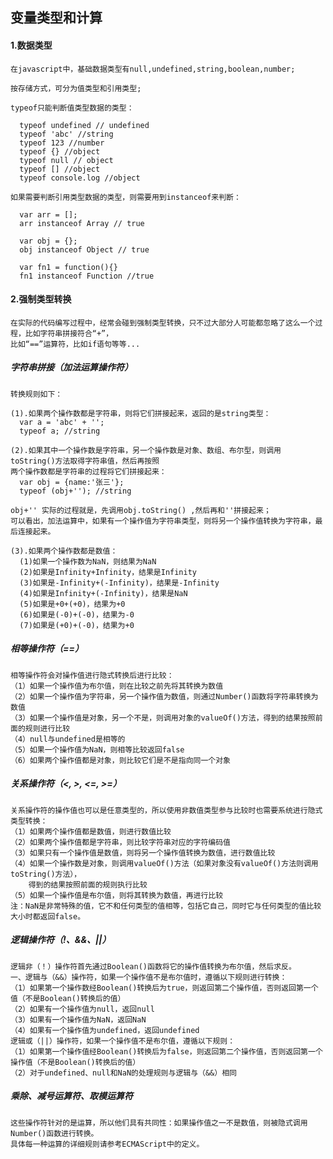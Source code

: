 ## 变量类型和计算

#### 1.数据类型

	在javascript中，基础数据类型有null,undefined,string,boolean,number;

	按存储方式，可分为值类型和引用类型;

	typeof只能判断值类型数据的类型：

	  typeof undefined // undefined
	  typeof 'abc' //string
	  typeof 123 //number
	  typeof {} //object
	  typeof null // object
	  typeof [] //object
	  typeof console.log //object

	如果需要判断引用类型数据的类型，则需要用到instanceof来判断：

	  var arr = [];
	  arr instanceof Array // true

	  var obj = {};
	  obj instanceof Object // true

	  var fn1 = function(){}
	  fn1 instanceof Function //true

#### 2.强制类型转换
	
	在实际的代码编写过程中，经常会碰到强制类型转换，只不过大部分人可能都忽略了这么一个过程，比如字符串拼接符合“+”，
	比如“==”运算符，比如if语句等等...

##### 字符串拼接（加法运算操作符）	

	转换规则如下：

	(1).如果两个操作数都是字符串，则将它们拼接起来，返回的是string类型：
	  var a = 'abc' + '';
	  typeof a; //string 

	(2).如果其中一个操作数是字符串，另一个操作数是对象、数组、布尔型，则调用toString()方法取得字符串值，然后再按照
	两个操作数都是字符串的过程将它们拼接起来：
	  var obj = {name:'张三'};
	  typeof (obj+''); //string  

	obj+'' 实际的过程就是，先调用obj.toString() ,然后再和''拼接起来；
	可以看出，加法运算中，如果有一个操作值为字符串类型，则将另一个操作值转换为字符串，最后连接起来。

	(3).如果两个操作数都是数值：
	  (1)如果一个操作数为NaN，则结果为NaN
	  (2)如果是Infinity+Infinity，结果是Infinity
	  (3)如果是-Infinity+(-Infinity)，结果是-Infinity
	  (4)如果是Infinity+(-Infinity)，结果是NaN
	  (5)如果是+0+(+0)，结果为+0
	  (6)如果是(-0)+(-0)，结果为-0
	  (7)如果是(+0)+(-0)，结果为+0

##### 相等操作符（==）

	相等操作符会对操作值进行隐式转换后进行比较：
	（1）如果一个操作值为布尔值，则在比较之前先将其转换为数值
	（2）如果一个操作值为字符串，另一个操作值为数值，则通过Number()函数将字符串转换为数值
	（3）如果一个操作值是对象，另一个不是，则调用对象的valueOf()方法，得到的结果按照前面的规则进行比较
	（4）null与undefined是相等的
	（5）如果一个操作值为NaN，则相等比较返回false
	（6）如果两个操作值都是对象，则比较它们是不是指向同一个对象

##### 关系操作符（<, >, <=, >=）
	关系操作符的操作值也可以是任意类型的，所以使用非数值类型参与比较时也需要系统进行隐式类型转换：
	（1）如果两个操作值都是数值，则进行数值比较
	（2）如果两个操作值都是字符串，则比较字符串对应的字符编码值
	（3）如果只有一个操作值是数值，则将另一个操作值转换为数值，进行数值比较
	（4）如果一个操作数是对象，则调用valueOf()方法（如果对象没有valueOf()方法则调用toString()方法），
	    得到的结果按照前面的规则执行比较
	（5）如果一个操作值是布尔值，则将其转换为数值，再进行比较
	注：NaN是非常特殊的值，它不和任何类型的值相等，包括它自己，同时它与任何类型的值比较大小时都返回false。

##### 逻辑操作符（!、&&、||）
	逻辑非（！）操作符首先通过Boolean()函数将它的操作值转换为布尔值，然后求反。
	一、逻辑与（&&）操作符，如果一个操作值不是布尔值时，遵循以下规则进行转换：
	（1）如果第一个操作数经Boolean()转换后为true，则返回第二个操作值，否则返回第一个值（不是Boolean()转换后的值）
	（2）如果有一个操作值为null，返回null
	（3）如果有一个操作值为NaN，返回NaN
	（4）如果有一个操作值为undefined，返回undefined
	逻辑或（||）操作符，如果一个操作值不是布尔值，遵循以下规则：
	（1）如果第一个操作值经Boolean()转换后为false，则返回第二个操作值，否则返回第一个操作值（不是Boolean()转换后的值）
	（2）对于undefined、null和NaN的处理规则与逻辑与（&&）相同

##### 乘除、减号运算符、取模运算符
	这些操作符针对的是运算，所以他们具有共同性：如果操作值之一不是数值，则被隐式调用Number()函数进行转换。
	具体每一种运算的详细规则请参考ECMAScript中的定义。









